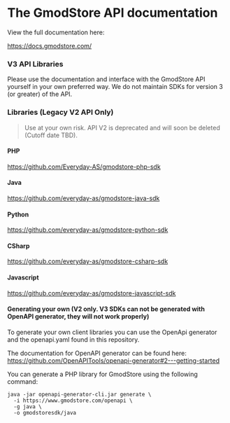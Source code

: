 # The GmodStore API documentation

View the full documentation here:

https://docs.gmodstore.com/

### V3 API Libraries

Please use the documentation and interface with the GmodStore API yourself in your own preferred way. We do not maintain SDKs for version 3 (or greater) of the API.

### Libraries (Legacy V2 API Only)

> Use at your own risk. API V2 is deprecated and will soon be deleted (Cutoff date TBD).

#### PHP

https://github.com/Everyday-AS/gmodstore-php-sdk

#### Java

https://github.com/everyday-as/gmodstore-java-sdk

#### Python

https://github.com/everyday-as/gmodstore-python-sdk

#### CSharp

https://github.com/everyday-as/gmodstore-csharp-sdk

#### Javascript

https://github.com/everyday-as/gmodstore-javascript-sdk

#### Generating your own (V2 only. V3 SDKs can not be generated with OpenAPI generator, they will not work properly)

To generate your own client libraries you can use the OpenApi generator and the openapi.yaml found in this repository.

The documentation for OpenAPI generator can be found here: https://github.com/OpenAPITools/openapi-generator#2---getting-started

You can generate a PHP library for GmodStore using the following command:

```
java -jar openapi-generator-cli.jar generate \
  -i https://www.gmodstore.com/openapi \
  -g java \
  -o gmodstoresdk/java
```
